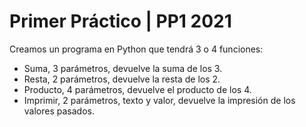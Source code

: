 # Primer Práctico | PP1 2021

Creamos  un programa en Python que tendrá 3 o 4 funciones:
- Suma, 3 parámetros, devuelve la suma de los 3.
- Resta, 2 parámetros, devuelve la resta de los 2.
- Producto, 4 parámetros, devuelve el producto de los 4.
- Imprimir, 2 parámetros, texto y valor, devuelve la impresión de los valores pasados.